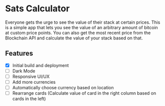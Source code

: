# Sats Calculator

Everyone gets the urge to see the value of their stack at certain prices. This is a simple app that lets you see the value of an arbitrary amount of bitcoin at custom price points. You can also get the most recent price from the Blockchain API and calculate the value of your stack based on that.

## Features
- [X] Initial build and deployment
- [ ] Dark Mode
- [ ] Responsive UI/UX
- [ ] Add more currencies
- [ ] Automatically choose currency based on location
- [ ] Rearrange cards (Calculate value of card in the right column based on cards in the left)
